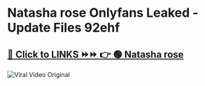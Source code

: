 
 # Natasha rose Onlyfans Leaked - Update Files 92ehf

## <h2><a href="https://clipsfans.com/Natasha_rose&ref=git">🔗 Click to LINKS ⏩⏩ 👉 🟢 Natasha rose </a></h2>

<a href="https://clipsfans.com/Natasha_rose&ref=git" rel="nofollow" data-target="animated-image.originalLink"><img src="https://i.ibb.co.com/xMMVF88/686577567.gif" alt="Viral Video Original" style="max-width: 100%; display: inline-block;" data-target="animated-image.originalImage"></a>

